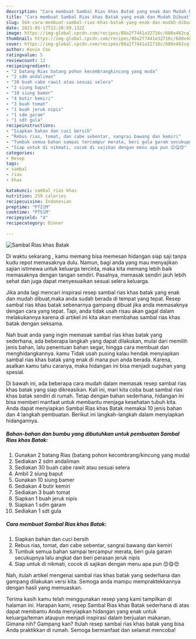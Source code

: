 ```yaml
---
description: "Cara membuat Sambal Rias khas Batak yang enak dan Mudah Dibuat"
title: "Cara membuat Sambal Rias khas Batak yang enak dan Mudah Dibuat"
slug: 564-cara-membuat-sambal-rias-khas-batak-yang-enak-dan-mudah-dibuat
date: 2021-05-17T22:20:59.132Z
image: https://img-global.cpcdn.com/recipes/88a2f7441a32716c/680x482cq70/sambal-rias-khas-batak-foto-resep-utama.jpg
thumbnail: https://img-global.cpcdn.com/recipes/88a2f7441a32716c/680x482cq70/sambal-rias-khas-batak-foto-resep-utama.jpg
cover: https://img-global.cpcdn.com/recipes/88a2f7441a32716c/680x482cq70/sambal-rias-khas-batak-foto-resep-utama.jpg
author: Kevin Cox
ratingvalue: 5
reviewcount: 12
recipeingredient:
- "2 batang Rias batang pohon kecombrangkincung yang muda"
- "2 sdm andaliman"
- "30 buah cabe rawit atau sesuai selera"
- "2 siung baput"
- "10 siung bamer"
- "4 butir kemiri"
- "3 buah tomat"
- "1 buah jeruk nipis"
- "1 sdm garam"
- "1 sdt gula"
recipeinstructions:
- "Siapkan bahan dan cuci bersih"
- "Rebus rias, tomat, dan cabe sebentar, sangrai bawang dan kemiri"
- "Tumbuk semua bahan sampai tercampur merata, beri gula garam secukupnya lalu angkat dan beri perasan jeruk nipis"
- "Siap untuk di nikmati, cocok di sajikan dengan menu apa pun 😊😋😍"
categories:
- Resep
tags:
- sambal
- rias
- khas

katakunci: sambal rias khas 
nutrition: 259 calories
recipecuisine: Indonesian
preptime: "PT21M"
cooktime: "PT51M"
recipeyield: "4"
recipecategory: Dinner

---
```



![Sambal Rias khas Batak](https://img-global.cpcdn.com/recipes/88a2f7441a32716c/680x482cq70/sambal-rias-khas-batak-foto-resep-utama.jpg)

Di waktu  sekarang , kamu memang bisa memesan hidangan siap saji tanpa kudu repot memasaknya dulu. Namun, bagi anda yang mau menyajikan sajian istimewa untuk keluarga tercinta, maka kita memang lebih baik memasaknya dengan tangan sendiri. Pasalnya, memasak sendiri jauh lebih sehat dan juga dapat menyesuaikan sesuai selera keluarga.

Jika anda lagi mencari inspirasi resep sambal rias khas batak yang enak dan mudah dibuat,maka anda sudah berada di tempat yang tepat. Resep sambal rias khas batak  sebenarnya gampang dibuat jika anda memasaknya dengan cara yang tepat. Tapi, anda tidak usah risau akan gagal dalam melakukannya 
karena di artikel ini kita akan membahas sambal rias khas batak dengan seksama.  



Nah buat anda yang ingin memasak sambal rias khas batak yang sederhana, ada beberapa langkah yang dapat dilakukan, mulai dari memilih jenis bahan, lalu penentuan bahan segar, hingga cara membuat dan menghidangkannya. kamu Tidak usah pusing kalau hendak menyiapkan sambal rias khas batak yang enak di mana pun anda berada. Karena, asalkan kamu  tahu caranya, maka hidangan ini bisa menjadi suguhan yang spesial.

Di bawah ini, ada beberapa cara mudah dalam memasak resep sambal rias khas batak yang siap dikreasikan. Kali ini, mari kita coba buat sambal rias khas batak sendiri di rumah. Tetap dengan bahan sederhana, hidangan ini bisa memberi manfaat untuk membantu menjaga kesehatan tubuh kita. Anda dapat menyiapkan Sambal Rias khas Batak memakai 10 jenis bahan dan 4 langkah pembuatan. Berikut ini langkah-langkah dalam menyiapkan hidangannya.

<!--inarticleads1-->

##### Bahan-bahan dan bumbu yang dibutuhkan untuk pembuatan Sambal Rias khas Batak:

1. Gunakan 2 batang Rias (batang pohon kecombrang/kincung yang muda)
1. Sediakan 2 sdm andaliman
1. Sediakan 30 buah cabe rawit atau sesuai selera
1. Ambil 2 siung baput
1. Gunakan 10 siung bamer
1. Sediakan 4 butir kemiri
1. Sediakan 3 buah tomat
1. Siapkan 1 buah jeruk nipis
1. Siapkan 1 sdm garam
1. Sediakan 1 sdt gula




<!--inarticleads2-->

##### Cara membuat Sambal Rias khas Batak:

1. Siapkan bahan dan cuci bersih
1. Rebus rias, tomat, dan cabe sebentar, sangrai bawang dan kemiri
1. Tumbuk semua bahan sampai tercampur merata, beri gula garam secukupnya lalu angkat dan beri perasan jeruk nipis
1. Siap untuk di nikmati, cocok di sajikan dengan menu apa pun 😊😋😍




Nah, itulah artikel mengenai  sambal rias khas batak  yang sederhana dan gampang dilakukan versi kita. Semoga anda mampu mempraktekkannya dengan hasil yang memuaskan. 

Terima kasih kamu telah menggunakan resep yang kami tampilkan di halaman ini. Harapan kami, resep  Sambal Rias khas Batak sederhana di atas dapat membantu Anda menyiapkan hidangan yang enak untuk keluarga/teman ataupun menjadi inspirasi dalam berjualan makanan. Gimana nih? Gampang kan? Itulah resep sambal rias khas batak yang bisa Anda praktikkan di rumah. Semoga bermanfaat dan selamat mencoba!

